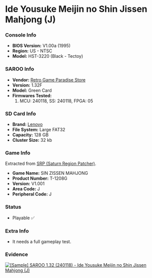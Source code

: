 # Ide Yousuke Meijin no Shin Jissen Mahjong (J)

### Console Info

- <b>BIOS Version:</b> V1.00a (1995)
- <b>Region:</b> US - NTSC
- <b>Model:</b> HST-3220 (Black - Tectoy)

### SAROO Info

- <b>Vendor:</b> [Retro Game Paradise Store](https://s.click.aliexpress.com/e/_DlCqvfB)
- <b>Version:</b> 1.32F
- <b>Model:</b> Green Card
- <b>Firmwares Tested:</b>
  1. MCU: 240118, SS: 240118, FPGA: 05

### SD Card Info

- <b>Brand:</b> [Lenovo](https://s.click.aliexpress.com/e/_DBowUFx)
- <b>File System:</b> Large FAT32
- <b>Capacity:</b> 128 GB
- <b>Cluster Size:</b> 32 kb

### Game Info

Extracted from [SRP (Saturn Region Patcher)](https://segaxtreme.net/resources/saturn-region-patcher.81/download).

- <b>Game Name:</b> SIN ZISSEN MAHJONG
- <b>Product Number:</b> T-1208G
- <b>Version:</b> V1.001
- <b>Area Code:</b> J
- <b>Peripheral Code:</b> J

### Status

- Playable :white_check_mark:

### Extra Info

- It needs a full gameplay test.

### Evidence

[![[Sample] SAROO 1.32 (240118) - Ide Yousuke Meijin no Shin Jissen Mahjong (J)](https://img.youtube.com/vi/6XtcAtO8Y80/0.jpg)](https://www.youtube.com/watch?v=6XtcAtO8Y80)
